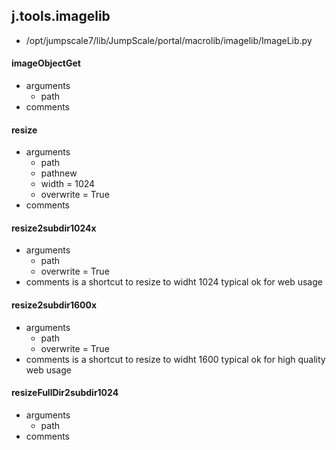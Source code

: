 ## j.tools.imagelib

- /opt/jumpscale7/lib/JumpScale/portal/macrolib/imagelib/ImageLib.py

#### imageObjectGet 
- arguments
    - path
- comments
    

#### resize 
- arguments
    - path
    - pathnew
    - width = 1024
    - overwrite = True
- comments
    

#### resize2subdir1024x 
- arguments
    - path
    - overwrite = True
- comments
    is a shortcut to resize to widht 1024 typical ok for web usage

#### resize2subdir1600x 
- arguments
    - path
    - overwrite = True
- comments
    is a shortcut to resize to widht 1600 typical ok for high quality web usage

#### resizeFullDir2subdir1024 
- arguments
    - path
- comments
    

